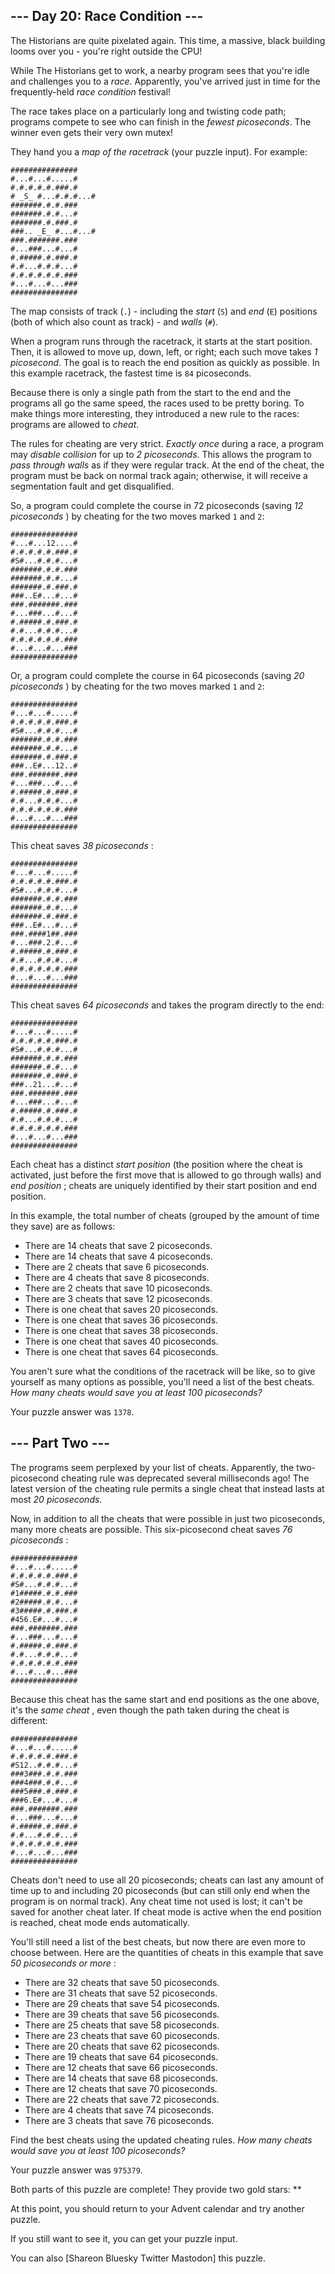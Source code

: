 ## \--- Day 20: Race Condition ---

The Historians are quite pixelated again. This time, a massive, black building
looms over you - you're right outside the CPU!

While The Historians get to work, a nearby program sees that you're idle and
challenges you to a _race_. Apparently, you've arrived just in time for the
frequently-held _race condition_ festival!

The race takes place on a particularly long and twisting code path; programs
compete to see who can finish in the _fewest picoseconds_. The winner even
gets their very own mutex!

They hand you a _map of the racetrack_ (your puzzle input). For example:

    
    
    ###############
    #...#...#.....#
    #.#.#.#.#.###.#
    # _S_ #...#.#.#...#
    #######.#.#.###
    #######.#.#...#
    #######.#.###.#
    ###.. _E_ #...#...#
    ###.#######.###
    #...###...#...#
    #.#####.#.###.#
    #.#...#.#.#...#
    #.#.#.#.#.#.###
    #...#...#...###
    ###############
    

The map consists of track (`.`) - including the _start_ (`S`) and _end_ (`E`)
positions (both of which also count as track) - and _walls_ (`#`).

When a program runs through the racetrack, it starts at the start position.
Then, it is allowed to move up, down, left, or right; each such move takes _1
picosecond_. The goal is to reach the end position as quickly as possible. In
this example racetrack, the fastest time is `84` picoseconds.

Because there is only a single path from the start to the end and the programs
all go the same speed, the races used to be pretty boring. To make things more
interesting, they introduced a new rule to the races: programs are allowed to
_cheat_.

The rules for cheating are very strict. _Exactly once_ during a race, a
program may _disable collision_ for up to _2 picoseconds_. This allows the
program to _pass through walls_ as if they were regular track. At the end of
the cheat, the program must be back on normal track again; otherwise, it will
receive a segmentation fault and get disqualified.

So, a program could complete the course in 72 picoseconds (saving _12
picoseconds_ ) by cheating for the two moves marked `1` and `2`:

    
    
    ###############
    #...#...12....#
    #.#.#.#.#.###.#
    #S#...#.#.#...#
    #######.#.#.###
    #######.#.#...#
    #######.#.###.#
    ###..E#...#...#
    ###.#######.###
    #...###...#...#
    #.#####.#.###.#
    #.#...#.#.#...#
    #.#.#.#.#.#.###
    #...#...#...###
    ###############
    

Or, a program could complete the course in 64 picoseconds (saving _20
picoseconds_ ) by cheating for the two moves marked `1` and `2`:

    
    
    ###############
    #...#...#.....#
    #.#.#.#.#.###.#
    #S#...#.#.#...#
    #######.#.#.###
    #######.#.#...#
    #######.#.###.#
    ###..E#...12..#
    ###.#######.###
    #...###...#...#
    #.#####.#.###.#
    #.#...#.#.#...#
    #.#.#.#.#.#.###
    #...#...#...###
    ###############
    

This cheat saves _38 picoseconds_ :

    
    
    ###############
    #...#...#.....#
    #.#.#.#.#.###.#
    #S#...#.#.#...#
    #######.#.#.###
    #######.#.#...#
    #######.#.###.#
    ###..E#...#...#
    ###.####1##.###
    #...###.2.#...#
    #.#####.#.###.#
    #.#...#.#.#...#
    #.#.#.#.#.#.###
    #...#...#...###
    ###############
    

This cheat saves _64 picoseconds_ and takes the program directly to the end:

    
    
    ###############
    #...#...#.....#
    #.#.#.#.#.###.#
    #S#...#.#.#...#
    #######.#.#.###
    #######.#.#...#
    #######.#.###.#
    ###..21...#...#
    ###.#######.###
    #...###...#...#
    #.#####.#.###.#
    #.#...#.#.#...#
    #.#.#.#.#.#.###
    #...#...#...###
    ###############
    

Each cheat has a distinct _start position_ (the position where the cheat is
activated, just before the first move that is allowed to go through walls) and
_end position_ ; cheats are uniquely identified by their start position and
end position.

In this example, the total number of cheats (grouped by the amount of time
they save) are as follows:

  * There are 14 cheats that save 2 picoseconds.
  * There are 14 cheats that save 4 picoseconds.
  * There are 2 cheats that save 6 picoseconds.
  * There are 4 cheats that save 8 picoseconds.
  * There are 2 cheats that save 10 picoseconds.
  * There are 3 cheats that save 12 picoseconds.
  * There is one cheat that saves 20 picoseconds.
  * There is one cheat that saves 36 picoseconds.
  * There is one cheat that saves 38 picoseconds.
  * There is one cheat that saves 40 picoseconds.
  * There is one cheat that saves 64 picoseconds.

You aren't sure what the conditions of the racetrack will be like, so to give
yourself as many options as possible, you'll need a list of the best cheats.
_How many cheats would save you at least 100 picoseconds?_

Your puzzle answer was `1378`.

## \--- Part Two ---

The programs seem perplexed by your list of cheats. Apparently, the two-
picosecond cheating rule was deprecated several milliseconds ago! The latest
version of the cheating rule permits a single cheat that instead lasts at most
_20 picoseconds_.

Now, in addition to all the cheats that were possible in just two picoseconds,
many more cheats are possible. This six-picosecond cheat saves _76
picoseconds_ :

    
    
    ###############
    #...#...#.....#
    #.#.#.#.#.###.#
    #S#...#.#.#...#
    #1#####.#.#.###
    #2#####.#.#...#
    #3#####.#.###.#
    #456.E#...#...#
    ###.#######.###
    #...###...#...#
    #.#####.#.###.#
    #.#...#.#.#...#
    #.#.#.#.#.#.###
    #...#...#...###
    ###############
    

Because this cheat has the same start and end positions as the one above, it's
the _same cheat_ , even though the path taken during the cheat is different:

    
    
    ###############
    #...#...#.....#
    #.#.#.#.#.###.#
    #S12..#.#.#...#
    ###3###.#.#.###
    ###4###.#.#...#
    ###5###.#.###.#
    ###6.E#...#...#
    ###.#######.###
    #...###...#...#
    #.#####.#.###.#
    #.#...#.#.#...#
    #.#.#.#.#.#.###
    #...#...#...###
    ###############
    

Cheats don't need to use all 20 picoseconds; cheats can last any amount of
time up to and including 20 picoseconds (but can still only end when the
program is on normal track). Any cheat time not used is lost; it can't be
saved for another cheat later. If cheat mode is active when the end position
is reached, cheat mode ends automatically.

You'll still need a list of the best cheats, but now there are even more to
choose between. Here are the quantities of cheats in this example that save
_50 picoseconds or more_ :

  * There are 32 cheats that save 50 picoseconds.
  * There are 31 cheats that save 52 picoseconds.
  * There are 29 cheats that save 54 picoseconds.
  * There are 39 cheats that save 56 picoseconds.
  * There are 25 cheats that save 58 picoseconds.
  * There are 23 cheats that save 60 picoseconds.
  * There are 20 cheats that save 62 picoseconds.
  * There are 19 cheats that save 64 picoseconds.
  * There are 12 cheats that save 66 picoseconds.
  * There are 14 cheats that save 68 picoseconds.
  * There are 12 cheats that save 70 picoseconds.
  * There are 22 cheats that save 72 picoseconds.
  * There are 4 cheats that save 74 picoseconds.
  * There are 3 cheats that save 76 picoseconds.

Find the best cheats using the updated cheating rules. _How many cheats would
save you at least 100 picoseconds?_

Your puzzle answer was `975379`.

Both parts of this puzzle are complete! They provide two gold stars: **

At this point, you should return to your Advent calendar and try another
puzzle.

If you still want to see it, you can get your puzzle input.

You can also [Shareon Bluesky Twitter Mastodon] this puzzle.

